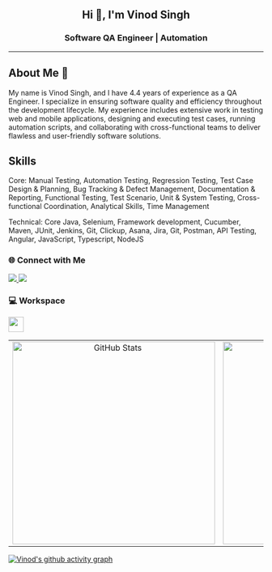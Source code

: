 <h2 align="center">Hi 👋, I'm Vinod Singh</h2>
<h3 align="center">Software QA Engineer | Automation</h3>


---

## About Me 👋


My name is Vinod Singh, and I have 4.4 years of experience as a QA Engineer. I specialize in ensuring software quality and efficiency throughout the development lifecycle. My experience includes extensive work in testing web and mobile applications, designing and executing test cases, running automation scripts, and collaborating with cross-functional teams to deliver flawless and user-friendly software solutions.

## Skills

Core: Manual Testing, Automation Testing, Regression Testing, Test Case Design & Planning, Bug Tracking & Defect Management, Documentation & Reporting, Functional Testing, Test Scenario, Unit & System Testing, Cross-functional Coordination, Analytical Skills, Time Management

 Technical: Core Java, Selenium, Framework development, Cucumber, Maven, JUnit, Jenkins, Git, Clickup, Asana, Jira, Git, Postman, API Testing, Angular, JavaScript, Typescript, NodeJS


### 🌐 Connect with Me

<p>
  <a href="https://linkedin.com/in/virusvinod" target="_blank">
    <img src="https://img.shields.io/badge/LinkedIn-blue?logo=linkedin&style=for-the-badge" />
  </a>
  <a href="https://instagram.com/virusvinod/" target="_blank">
    <img src="https://img.shields.io/badge/Instagram-E4405F?logo=instagram&style=for-the-badge&logoColor=white" />
  </a>
</p>


### 💻 Workspace 
<img height="30" src="https://img.shields.io/badge/Macbook-Air_M2-ED1C24?style=for-the-badge&logo=apple&logoColor=white"/> 

<table align="center">
  <tr>
    <td align="center">
      <img src="https://github-readme-stats.vercel.app/api?username=virusvinod&show_icons=true&theme=tokyonight" alt="GitHub Stats" width="400"/>
    </td>
    <td align="center">
      <img src="https://github-readme-streak-stats.herokuapp.com/?user=virusvinod&theme=tokyonight" alt="GitHub Streak" width="400"/>
    </td>
    <td align="center">
      <img src="https://github-readme-stats.vercel.app/api/top-langs/?username=virusvinod&layout=compact&theme=tokyonight&hide=html,css,shell,scss" alt="Top Languages" width="400" />
    </td>
  </tr>
</table>

[![Vinod's github activity graph](https://github-readme-activity-graph.vercel.app/graph?username=virusvinod&bg_color=000000&color=ffffff&line=51f565&point=ffffff&area=true&hide_border=true)](https://github.com/Virusvinod)

